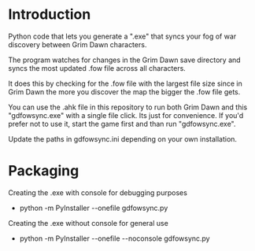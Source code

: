 # Introduction
Python code that lets you generate a ".exe" that syncs your fog of war discovery between Grim Dawn characters.

The program watches for changes in the Grim Dawn save directory and syncs the most updated .fow file across all characters.

It does this by checking for the .fow file with the largest file size since in Grim Dawn the more you discover the map the bigger the .fow file gets.

You can use the .ahk file in this repository to run both Grim Dawn and this "gdfowsync.exe" with a single file click. Its just for convenience. If you'd prefer not to use it, start the game first and than run "gdfowsync.exe".

Update the paths in gdfowsync.ini depending on your own installation.

# Packaging

Creating the .exe with console for debugging purposes
* python -m PyInstaller --onefile gdfowsync.py

Creating the .exe without console for general use
* python -m PyInstaller --onefile --noconsole gdfowsync.py
